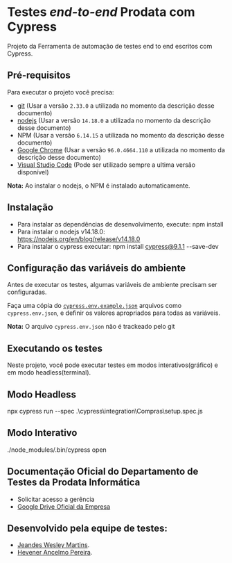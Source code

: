 # Testes _end-to-end_ Prodata com Cypress

Projeto da Ferramenta de automação de testes end to end escritos com Cypress.

## Pré-requisitos

Para executar o projeto você precisa:

- [git](https://git-scm.com/downloads) (Usar a versão `2.33.0` a utilizada no momento da descrição desse documento)
- [nodejs](https://nodejs.org/en/blog/release/v14.18.0) (Usar a versão `14.18.0` a utilizada no momento da descrição desse documento)
- NPM (Usar a versão `6.14.15` a utilizada no momento da descrição desse documento)
- [Google Chrome](https://www.google.com/intl/pt_br/chrome/) (Usar a versão `96.0.4664.110` a utilizada no momento da descrição desse documento)
- [Visual Studio Code](https://code.visualstudio.com/Download) (Pode ser utilizado sempre a ultima versão disponível)

**Nota:** Ao instalar o nodejs, o NPM é instalado automaticamente.

## Instalação

- Para instalar as dependências de desenvolvimento, execute: npm install
- Para instalar o nodejs v14.18.0: https://nodejs.org/en/blog/release/v14.18.0
- Para instalar o cypress executar: npm install cypress@9.1.1 --save-dev

## Configuração das variáveis do ambiente

Antes de executar os testes, algumas variáveis de ambiente precisam ser configuradas.

Faça uma cópia do [`cypress.env.example.json`](./cypress.env.example.json) arquivos como `cypress.env.json`, e definir os valores apropriados para todas as variáveis.

**Nota:** O arquivo `cypress.env.json` não é trackeado pelo git

## Executando os testes

Neste projeto, você pode executar testes em modos interativos(gráfico) e em modo headless(terminal).

## Modo Headless

npx cypress run --spec .\cypress\integration\Compras\setup.spec.js

## Modo Interativo

./node_modules/.bin/cypress open

## Documentação Oficial do Departamento de Testes da Prodata Informática
- Solicitar acesso a gerência
- [Google Drive Oficial da Empresa](https://drive.google.com/drive/u/0/folders/1I3KUViNwOIG0_4_uzthtyKbvNuGqf6FB)

## Desenvolvido pela equipe de testes:

- [Jeandes Wesley Martins](https://github.com/jeandeswesley).
- [Hevener Ancelmo Pereira](https://github.com/hevener10).

